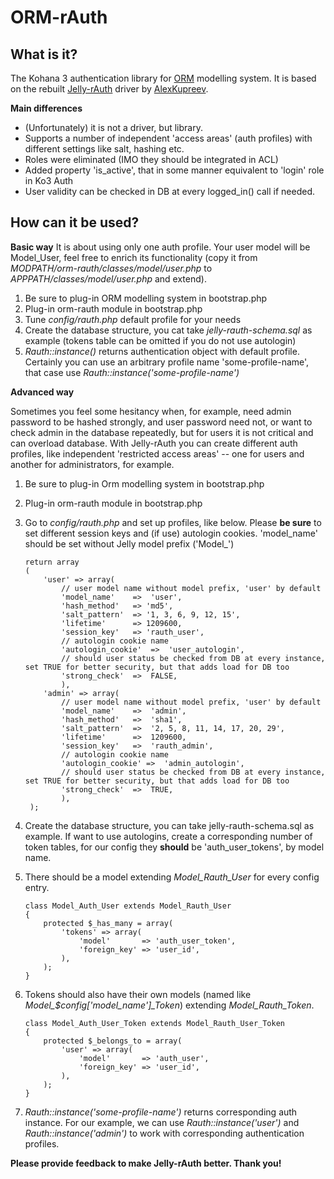 # ORM-rAuth

## What is it?
The Kohana 3 authentication library for [ORM](http://github.com/jonathangeiger/kohana-jelly) modelling system. It is based on the rebuilt [Jelly-rAuth](https://github.com/AlexKupreev/jelly-rauth) driver by [AlexKupreev](https://github.com/AlexKupreev). 

**Main differences**

 * (Unfortunately) it is not a driver, but library.
 * Supports a number of independent 'access areas' (auth profiles) with different settings like salt, hashing etc.
 * Roles were eliminated (IMO they should be integrated in ACL)
 * Added property 'is\_active', that in some manner equivalent to 'login' role in Ko3 Auth
 * User validity can be checked in DB at every logged_in() call if needed.

## How can it be used?

**Basic way**
It is about using only one auth profile. Your user model will be Model\_User, feel free to enrich its functionality (copy it from *MODPATH/orm-rauth/classes/model/user.php* to *APPPATH/classes/model/user.php* and extend).

 1. Be sure to plug-in ORM modelling system in bootstrap.php
 2. Plug-in orm-rauth module in bootstrap.php
 3. Tune *config/rauth.php* default profile for your needs
 4. Create the database structure, you cat take *jelly-rauth-schema.sql* as example (tokens table can be omitted if you do not use autologin)
 5. *Rauth::instance()* returns authentication object with default profile. Certainly you can use an arbitrary profile name 'some-profile-name', that case use *Rauth::instance('some-profile-name')*

**Advanced way**

Sometimes you feel some hesitancy when, for example, need admin password to be hashed strongly, and user password need not, or want to check admin in the database repeatedly, but for users it is not critical and can overload database. With Jelly-rAuth you can create different auth profiles, like independent 'restricted access areas' -- one for users and another for administrators, for example. 

 1. Be sure to plug-in Orm modelling system in bootstrap.php
 2. Plug-in orm-rauth module in bootstrap.php
 3. Go to *config/rauth.php* and set up profiles, like below. Please **be sure** to set different session keys and (if use) autologin cookies. 'model\_name' should be set without Jelly model prefix ('Model\_') 

        return array
        (
            'user' => array(
                // user model name without model prefix, 'user' by default
                'model_name'    =>  'user',
                'hash_method'   => 'md5',
                'salt_pattern'  => '1, 3, 6, 9, 12, 15', 
                'lifetime'      => 1209600,
                'session_key'   => 'rauth_user',
                // autologin cookie name
                'autologin_cookie'  =>  'user_autologin',
                // should user status be checked from DB at every instance, set TRUE for better security, but that adds load for DB too
                'strong_check'  =>  FALSE,
                ),
            'admin' => array(
                // user model name without model prefix, 'user' by default
                'model_name'    =>  'admin',
                'hash_method'   =>  'sha1',
                'salt_pattern'  =>  '2, 5, 8, 11, 14, 17, 20, 29', 
                'lifetime'      =>  1209600,
                'session_key'   =>  'rauth_admin',
                // autologin cookie name
                'autologin_cookie' =>  'admin_autologin',
                // should user status be checked from DB at every instance, set TRUE for better security, but that adds load for DB too
                'strong_check'  =>  TRUE,
                ),    
         );

 4. Create the database structure, you can take jelly-rauth-schema.sql as example. If want to use autologins, create a corresponding number of token tables, for our config they **should** be 'auth\_user\_tokens', by model name.
 5. There should be a model extending *Model\_Rauth\_User* for every config entry.

        class Model_Auth_User extends Model_Rauth_User
        {
			protected $_has_many = array(
				'tokens' => array(
        			'model'       => 'auth_user_token',
					'foreign_key' => 'user_id',
    			),
			);
		}

 6. Tokens should also have their own models (named like *Model\_$config['model_name']\_Token*) extending *Model\_Rauth\_Token*.

        class Model_Auth_User_Token extends Model_Rauth_User_Token
        {
			protected $_belongs_to = array(
				'user' => array(
        			'model'       => 'auth_user',
					'foreign_key' => 'user_id',
    			),
			);
		}

 7. *Rauth::instance('some-profile-name')* returns corresponding auth instance. For our example, we can use *Rauth::instance('user')* and *Rauth::instance('admin')* to work with corresponding authentication profiles. 

**Please provide feedback to make Jelly-rAuth better. Thank you!** 